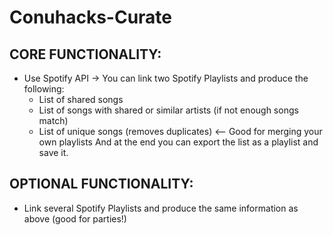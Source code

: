# Conuhacks-Curate

## CORE FUNCTIONALITY:
- Use Spotify API -> You can link two Spotify Playlists and produce the following:
   - List of shared songs
   - List of songs with shared or similar artists (if not enough songs match)
   - List of unique songs (removes duplicates) <-- Good for merging your own playlists
And at the end you can export the list as a playlist and save it.


## OPTIONAL FUNCTIONALITY:
- Link several Spotify Playlists and produce the same information as above (good for parties!)
